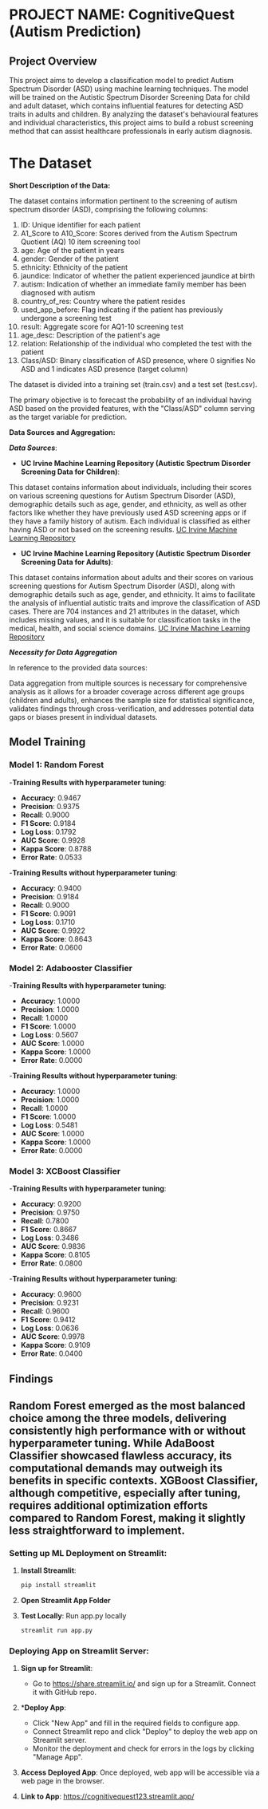
# PROJECT NAME: CognitiveQuest (Autism Prediction)

## Project Overview
This project aims to develop a classification model to predict Autism Spectrum Disorder (ASD) using machine learning techniques. The model will be trained on the Autistic Spectrum Disorder Screening Data for child and adult dataset, which contains influential features for detecting ASD traits in adults and children. By analyzing the dataset's behavioural features and individual characteristics, this project aims to build a robust screening method that can assist healthcare professionals in early autism diagnosis.

# **The Dataset**
**Short Description of the Data:**

The dataset contains information pertinent to the screening of autism spectrum disorder (ASD), comprising the following columns:

1. ID: Unique identifier for each patient
2. A1_Score to A10_Score: Scores derived from the Autism Spectrum Quotient (AQ) 10 item screening tool
3. age: Age of the patient in years
4. gender: Gender of the patient
5. ethnicity: Ethnicity of the patient
6. jaundice: Indicator of whether the patient experienced jaundice at birth
7. autism: Indication of whether an immediate family member has been diagnosed with autism
8. country_of_res: Country where the patient resides
9. used_app_before: Flag indicating if the patient has previously undergone a screening test
10. result: Aggregate score for AQ1-10 screening test
11. age_desc: Description of the patient's age
12. relation: Relationship of the individual who completed the test with the patient
13. Class/ASD: Binary classification of ASD presence, where 0 signifies No ASD and 1 indicates ASD presence (target column)

The dataset is divided into a training set (train.csv) and a test set (test.csv).

The primary objective is to forecast the probability of an individual having ASD based on the provided features, with the "Class/ASD" column serving as the target variable for prediction.

**Data Sources and Aggregation:**
    
***Data Sources***:

- **UC Irvine Machine Learning Repository (Autistic Spectrum Disorder Screening Data for Children)**:

This dataset contains information about individuals, including their scores on various screening questions for Autism Spectrum Disorder (ASD), demographic details such as age, gender, and ethnicity, as well as other factors like whether they have previously used ASD screening apps or if they have a family history of autism. Each individual is classified as either having ASD or not based on the screening results. [UC Irvine Machine Learning Repository](https://archive.ics.uci.edu/dataset/419/autistic+spectrum+disorder+screening+data+for+children)


- **UC Irvine Machine Learning Repository (Autistic Spectrum Disorder Screening Data for Adults)**:

This dataset contains information about adults and their scores on various screening questions for Autism Spectrum Disorder (ASD), along with demographic details such as age, gender, and ethnicity. It aims to facilitate the analysis of influential autistic traits and improve the classification of ASD cases. There are 704 instances and 21 attributes in the dataset, which includes missing values, and it is suitable for classification tasks in the medical, health, and social science domains. [UC Irvine Machine Learning Repository](https://archive.ics.uci.edu/dataset/426/autism+screening+adult)

***Necessity for Data Aggregation***

In reference to the provided data sources:

Data aggregation from multiple sources is necessary for comprehensive analysis as it allows for a broader coverage across different age groups (children and adults), enhances the sample size for statistical significance, validates findings through cross-verification, and addresses potential data gaps or biases present in individual datasets.

## Model Training

### Model 1: Random Forest
-**Training Results with hyperparameter tuning**:
- **Accuracy**: 0.9467
- **Precision**: 0.9375
- **Recall**: 0.9000
- **F1 Score**: 0.9184
- **Log Loss**: 0.1792
- **AUC Score**: 0.9928
- **Kappa Score**: 0.8788
- **Error Rate**: 0.0533


-**Training Results without hyperparameter tuning**:
- **Accuracy**: 0.9400
- **Precision**: 0.9184
- **Recall**: 0.9000
- **F1 Score**: 0.9091
- **Log Loss**: 0.1710
- **AUC Score**: 0.9922
- **Kappa Score**: 0.8643
- **Error Rate**: 0.0600


### Model 2: Adabooster Classifier
-**Training Results with hyperparameter tuning**:
- **Accuracy**: 1.0000
- **Precision**: 1.0000
- **Recall**: 1.0000
- **F1 Score**: 1.0000
- **Log Loss**: 0.5607
- **AUC Score**: 1.0000
- **Kappa Score**: 1.0000
- **Error Rate**: 0.0000

-**Training Results without hyperparameter tuning**:
- **Accuracy**: 1.0000
- **Precision**: 1.0000
- **Recall**: 1.0000
- **F1 Score**: 1.0000
- **Log Loss**: 0.5481
- **AUC Score**: 1.0000
- **Kappa Score**: 1.0000
- **Error Rate**: 0.0000


### Model 3: XCBoost Classifier
-**Training Results with hyperparameter tuning**:
- **Accuracy**: 0.9200
- **Precision**: 0.9750
- **Recall**: 0.7800
- **F1 Score**: 0.8667
- **Log Loss**: 0.3486
- **AUC Score**: 0.9836
- **Kappa Score**: 0.8105
- **Error Rate**: 0.0800

-**Training Results without hyperparameter tuning**:
- **Accuracy**: 0.9600
- **Precision**: 0.9231
- **Recall**: 0.9600
- **F1 Score**: 0.9412
- **Log Loss**: 0.0636
- **AUC Score**: 0.9978
- **Kappa Score**: 0.9109
- **Error Rate**: 0.0400


## Findings
Random Forest emerged as the most balanced choice among the three models, delivering consistently high performance with or without hyperparameter tuning. While AdaBoost Classifier showcased flawless accuracy, its computational demands may outweigh its benefits in specific contexts. XGBoost Classifier, although competitive, especially after tuning, requires additional optimization efforts compared to Random Forest, making it slightly less straightforward to implement.
---

### Setting up ML Deployment on Streamlit:

1. **Install Streamlit**:
   ```bash
   pip install streamlit
   ```

2. **Open Streamlit App Folder**
  
3. **Test Locally**:
   Run app.py locally
   ```bash
   streamlit run app.py
   ```

### Deploying App on Streamlit Server:

1. **Sign up for Streamlit**:
   - Go to https://share.streamlit.io/ and sign up for a Streamlit. Connect it with GitHub repo.

2. ***Deploy App**:
   - Click "New App" and fill in the required fields to configure app.
   - Connect Streamlit repo and click  "Deploy" to deploy the web app on Streamlit server.
   - Monitor the deployment and check for errors in the logs by clicking "Manage App".

3. **Access Deployed App**:
   Once deployed, web app will be accessible via a web page in the browser.

4. **Link to App**: https://cognitivequest123.streamlit.app/

